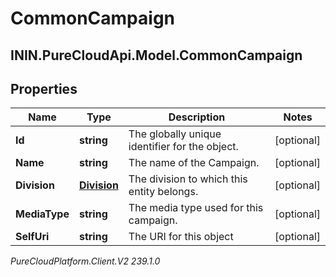 # CommonCampaign

## ININ.PureCloudApi.Model.CommonCampaign

## Properties

|Name | Type | Description | Notes|
|------------ | ------------- | ------------- | -------------|
| **Id** | **string** | The globally unique identifier for the object. | [optional] |
| **Name** | **string** | The name of the Campaign. | [optional] |
| **Division** | [**Division**](Division) | The division to which this entity belongs. | [optional] |
| **MediaType** | **string** | The media type used for this campaign. | [optional] |
| **SelfUri** | **string** | The URI for this object | [optional] |



_PureCloudPlatform.Client.V2 239.1.0_
